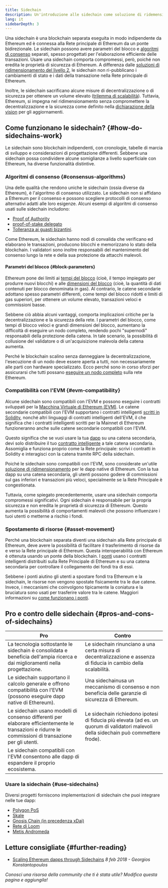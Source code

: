 ```yaml
---
title: Sidechain
description: Un'introduzione alle sidechain come soluzione di ridemensionamento attualmente utilizzato dalla community di Ethereum.
lang: it
sidebarDepth: 3
---
```


Una sidechain è una blockchain separata eseguita in modo indipendente da Ethereum ed è connessa alla Rete principale di Ethereum da un ponte bidirezionale. Le sidechain possono avere parametri del blocco e [algoritmi di consenso](/developers/docs/consensus-mechanisms/) separati, spesso progettati per l'elaborazione efficiente delle transazioni. Usare una sidechain comporta compromessi, però, poiché non eredita le proprietà di sicurezza di Ethereum. A differenza dalle [soluzioni di ridimensionamento del livello 2](/layer-2/), le sidechain non ri-pubblicano i cambiamenti di stato e i dati della transazione nella Rete principale di Ethereum.

Inoltre, le sidechain sacrificano alcune misure di decentralizzazione o di sicurezza per ottenere un volume elevato ([trilemma di scalabilità](https://vitalik.eth.limo/general/2021/05/23/scaling.html)). Tuttavia, Ethereum, si impegna nel ridimensionamento senza compromettere la decentralizzazione e la sicurezza come definito nella [dichiarazione della vision](/roadmap/vision/) per gli aggiornamenti.

## Come funzionano le sidechain? {#how-do-sidechains-work}

Le sidechain sono blockchain indipendenti, con cronologie, tabelle di marcia di sviluppo e considerazioni di progettazione differenti. Sebbene una sidechain possa condividere alcune somiglianze a livello superficiale con Ethereum, ha diverse funzionalità distintive.

### Algoritmi di consenso {#consensus-algorithms}

Una delle qualità che rendono uniche le sidechain (ossia diverse da Ethereum), è l'algoritmo di consenso utilizzato. Le sidechain non si affidano a Ethereum per il consenso e possono scegliere protocolli di consenso alternativi adatti alle loro esigenze. Alcuni esempi di algoritmi di consenso usati sulle sidechain includono:

- [Proof of Authority](/developers/docs/consensus-mechanisms/poa/)
- [proof-of-stake delegato](https://en.bitcoin.it/wiki/Delegated_proof_of_stake)
- [Tolleranza ai guasti bizantini](https://decrypt.co/resources/byzantine-fault-tolerance-what-is-it-explained).

Come Ethereum, le sidechain hanno nodi di convalida che verificano ed elaborano le transazioni, producono blocchi e memorizzano lo stato della blockchain. I validatori sono inoltre responsabili del mantenimento del consenso lungo la rete e della sua protezione da attacchi malevoli.

#### Parametri del blocco {#block-parameters}

Ethereum pone dei limiti ai [tempi del blocco](/developers/docs/blocks/#block-time) (cioè, il tempo impiegato per produrre nuovi blocchi) e alle [dimensioni del blocco](/developers/docs/blocks/#block-size) (cioè, la quantità di dati contenuti per blocco denominata in gas). Al contrario, le catene secondarie adottano spesso parametri differenti, come tempi del blocco ridotti e limiti di gas superiori, per ottenere un volume elevato, transazioni veloci e commissioni basse.

Sebbene ciò abbia alcuni vantaggi, comporta implicazioni critiche per la decentralizzazione e la sicurezza della rete. I parametri del blocco, come tempi di blocco veloci e grandi dimensioni del blocco, aumentano la difficoltà di eseguire un nodo completo, rendendo pochi "supernodi" responsabili della protezione della catena. In tale scenario, la possibilità di collusione del validatore o di un'acquisizione malevola della catena aumenta.

Perché le blockchain scalino senza danneggiare la decentralizzazione, l'esecuzione di un nodo deve essere aperta a tutti, non necessariamente alle parti con hardware specializzato. Ecco perché sono in corso sforzi per assicurarsi che tutti possano [eseguire un nodo completo](/developers/docs/nodes-and-clients/#why-should-i-run-an-ethereum-node) sulla rete Ethereum.

### Compatibilità con l'EVM {#evm-compatibility}

Alcune sidechain sono compatibili con l'EVM e possono eseguire i contratti sviluppati per la [Macchina Virtuale di Ethereum (EVM)](/developers/docs/evm/). Le catene secondarie compatibili con l'EVM supportano i contratti intelligenti [scritti in Solidity](/developers/docs/smart-contracts/languages/), nonché altri linguaggi di contratti intelligenti dell'EVM, il che significa che i contratti intelligenti scritti per la Mainnet di Ethereum funzioneranno anche sulle catene secondarie compatibili con l'EVM.

Questo significa che se vuoi usare la tua [dapp](/developers/docs/dapps/) su una catena secondaria, devi solo distribuire il tuo [contratto intelligente](/developers/docs/smart-contracts/) a tale catena secondaria. Assomiglia e funziona proprio come la Rete principale: scrivi i contratti in Solidity e interagisci con la catena tramite RPC della sidechain.

Poiché le sidechain sono compatibili con l'EVM, sono considerate un'utile [soluzione di ridimensionamento](/developers/docs/scaling/) per le dapp native di Ethereum. Con la tua dapp su una catena secondaria, gli utenti possono godere di commissioni sul gas inferiori e transazioni più veloci, specialmente se la Rete Principale è congestionata.

Tuttavia, come spiegato precedentemente, usare una sidechain comporta compromessi significativi. Ogni sidechain è responsabile per la propria sicurezza e non eredita le proprietà di sicurezza di Ethereum. Questo aumenta la possibilità di comportamenti malevoli che possono influenzare i tuoi utenti o metterne a rischio i fondi.

### Spostamento di risorse {#asset-movement}

Perché una blockchain separata diventi una sidechain alla Rete principale di Ethereum, deve avere la possibilità di facilitare il trasferimento di risorse da e verso la Rete principale di Ethereum. Questa interoperabilità con Ethereum è ottenuta usando un ponte della blockchain. I [ponti](/bridges/) usano i contratti intelligenti distribuiti sulla Rete Principale di Ethereum e su una catena secondaria per controllare il collegamento dei fondi tra di essi.

Sebbene i ponti aiutino gli utenti a spostare fondi tra Ethereum e la sidechain, le risorse non vengono spostate fisicamente tra le due catene. Invece, i meccanismi che coinvolgono tipicamente la coniatura e la bruciatura sono usati per trasferire valore tra le catene. Maggiori informazioni su [come funzionano i ponti](/developers/docs/bridges/#how-do-bridges-work).

## Pro e contro delle sidechain {#pros-and-cons-of-sidechains}

| Pro                                                                                                                                                    | Contro                                                                                                                                 |
| ------------------------------------------------------------------------------------------------------------------------------------------------------ | -------------------------------------------------------------------------------------------------------------------------------------- |
| La tecnologia sottostante le sidechain è consolidata e beneficia dell'ampia ricerca e dai miglioramenti nella progettazione.                           | Le sidechain rinunciano a una certa misura di decentralizzazione e assenza di fiducia in cambio della scalabilità.                     |
| Le sidechain supportano il calcolo generale e offrono compatibilità con l'EVM (possono eseguire dapp native di Ethereum).                              | Una sidechainusa un meccanismo di consenso e non beneficia delle garanzie di sicurezza di Ethereum.                                    |
| Le sidechain usano modelli di consenso differenti per elaborare efficientemente le transazioni e ridurre le commissioni di transazione per gli utenti. | Le sidechain richiedono ipotesi di fiducia più elevata (ad es. un quorum di validatori malevoli della sidechain può commettere frode). |
| Le sidechain compatibili con l'EVM consentono alle dapp di espandere il proprio ecosistema.                                                            |                                                                                                                                        |

### Usare la sidechain {#use-sidechains}

Diversi progetti forniscono implementazioni di sidechain che puoi integrare nelle tue dapp:

- [Polygon PoS](https://polygon.technology/solutions/polygon-pos)
- [Skale](https://skale.network/)
- [Gnosis Chain (in precedenza xDai)](https://www.gnosischain.com/)
- [Rete di Loom](https://loomx.io/)
- [Metis Andromeda](https://www.metis.io/)

## Letture consigliate {#further-reading}

- [Scaling Ethereum dapps through Sidechains](https://medium.com/loom-network/dappchains-scaling-ethereum-dapps-through-sidechains-f99e51fff447) _8 feb 2018 - Georgios Konstantopoulos_

_Conosci una risorsa della community che ti è stata utile? Modifica questa pagina e aggiungila!_
